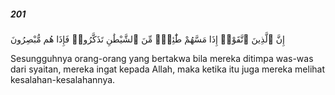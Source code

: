 ##### 201

<span class="ayah">إِنَّ ٱلَّذِينَ ٱتَّقَوْا۟ إِذَا مَسَّهُمْ طَٰٓئِفٌۭ مِّنَ ٱلشَّيْطَٰنِ تَذَكَّرُوا۟ فَإِذَا هُم مُّبْصِرُونَ</span>

<span class="ayah_translation">Sesungguhnya orang-orang yang bertakwa bila mereka ditimpa was-was dari syaitan, mereka ingat kepada Allah, maka ketika itu juga mereka melihat kesalahan-kesalahannya.</span>
